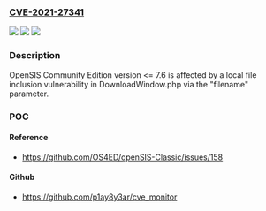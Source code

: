 ### [CVE-2021-27341](https://cve.mitre.org/cgi-bin/cvename.cgi?name=CVE-2021-27341)
![](https://img.shields.io/static/v1?label=Product&message=n%2Fa&color=blue)
![](https://img.shields.io/static/v1?label=Version&message=n%2Fa&color=blue)
![](https://img.shields.io/static/v1?label=Vulnerability&message=n%2Fa&color=brighgreen)

### Description

OpenSIS Community Edition version <= 7.6 is affected by a local file inclusion vulnerability in DownloadWindow.php via the "filename" parameter.

### POC

#### Reference
- https://github.com/OS4ED/openSIS-Classic/issues/158

#### Github
- https://github.com/p1ay8y3ar/cve_monitor

